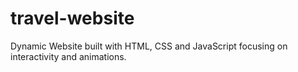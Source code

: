 # travel-website
Dynamic Website built with HTML, CSS and JavaScript focusing on interactivity and animations.
